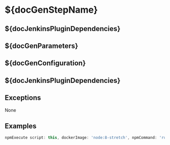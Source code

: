 
# ${docGenStepName}

## ${docJenkinsPluginDependencies}

## ${docGenParameters}

## ${docGenConfiguration}

## ${docJenkinsPluginDependencies}

## Exceptions

None

## Examples

```groovy
npmExecute script: this, dockerImage: 'node:8-stretch', npmCommand: 'run build'
```
